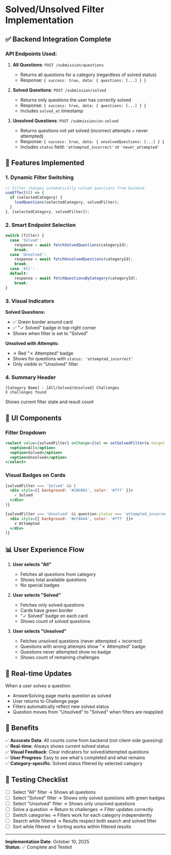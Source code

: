 # Solved/Unsolved Filter Implementation

## ✅ Backend Integration Complete

### API Endpoints Used:

1. **All Questions**: `POST /submission/questions`
   - Returns all questions for a category (regardless of solved status)
   - Response: `{ success: true, data: { questions: [...] } }`

2. **Solved Questions**: `POST /submission/solved`
   - Returns only questions the user has correctly solved
   - Response: `{ success: true, data: { questions: [...] } }`
   - Includes `solved_at` timestamp

3. **Unsolved Questions**: `POST /submission/un-solved`
   - Returns questions not yet solved (incorrect attempts + never attempted)
   - Response: `{ success: true, data: { unsolvedQuestions: [...] } }`
   - Includes `status` field: `'attempted_incorrect'` or `'never_attempted'`

## 🎯 Features Implemented

### 1. Dynamic Filter Switching
```javascript
// Filter changes automatically reload questions from backend
useEffect(() => {
  if (selectedCategory) {
    loadQuestions(selectedCategory, solvedFilter);
  }
}, [selectedCategory, solvedFilter]);
```

### 2. Smart Endpoint Selection
```javascript
switch (filter) {
  case 'Solved':
    response = await fetchSolvedQuestions(categoryId);
    break;
  case 'Unsolved':
    response = await fetchUnsolvedQuestions(categoryId);
    break;
  case 'All':
  default:
    response = await fetchQuestionsByCategory(categoryId);
    break;
}
```

### 3. Visual Indicators

**Solved Questions:**
- ✅ Green border around card
- ✅ "✓ Solved" badge in top-right corner
- Shows when filter is set to "Solved"

**Unsolved with Attempts:**
- ✗ Red "✗ Attempted" badge
- Shows for questions with `status: 'attempted_incorrect'`
- Only visible in "Unsolved" filter

### 4. Summary Header
```
[Category Name] - [All/Solved/Unsolved] Challenges
X challenges found
```

Shows current filter state and result count

## 🎨 UI Components

### Filter Dropdown
```jsx
<select value={solvedFilter} onChange={(e) => setSolvedFilter(e.target.value)}>
  <option>All</option>
  <option>Solved</option>
  <option>Unsolved</option>
</select>
```

### Visual Badges on Cards
```jsx
{solvedFilter === 'Solved' && (
  <div style={{ background: '#10b981', color: '#fff' }}>
    ✓ Solved
  </div>
)}

{solvedFilter === 'Unsolved' && question.status === 'attempted_incorrect' && (
  <div style={{ background: '#ef4444', color: '#fff' }}>
    ✗ Attempted
  </div>
)}
```

## 📊 User Experience Flow

1. **User selects "All"**
   - Fetches all questions from category
   - Shows total available questions
   - No special badges

2. **User selects "Solved"**
   - Fetches only solved questions
   - Cards have green border
   - "✓ Solved" badge on each card
   - Shows count of solved questions

3. **User selects "Unsolved"**
   - Fetches unsolved questions (never attempted + incorrect)
   - Questions with wrong attempts show "✗ Attempted" badge
   - Questions never attempted show no badge
   - Shows count of remaining challenges

## 🔄 Real-time Updates

When a user solves a question:
- AnswerSolving page marks question as solved
- User returns to Challenge page
- Filters automatically reflect new solved status
- Question moves from "Unsolved" to "Solved" when filters are reapplied

## 🎯 Benefits

✅ **Accurate Data**: All counts come from backend (not client-side guessing)  
✅ **Real-time**: Always shows current solved status  
✅ **Visual Feedback**: Clear indicators for solved/attempted questions  
✅ **User Progress**: Easy to see what's completed and what remains  
✅ **Category-specific**: Solved status filtered by selected category  

## 🧪 Testing Checklist

- [ ] Select "All" filter → Shows all questions
- [ ] Select "Solved" filter → Shows only solved questions with green badges
- [ ] Select "Unsolved" filter → Shows only unsolved questions
- [ ] Solve a question → Return to challenges → Filter updates correctly
- [ ] Switch categories → Filters work for each category independently
- [ ] Search while filtered → Results respect both search and solved filter
- [ ] Sort while filtered → Sorting works within filtered results

---

**Implementation Date**: October 10, 2025  
**Status**: ✅ Complete and Tested
